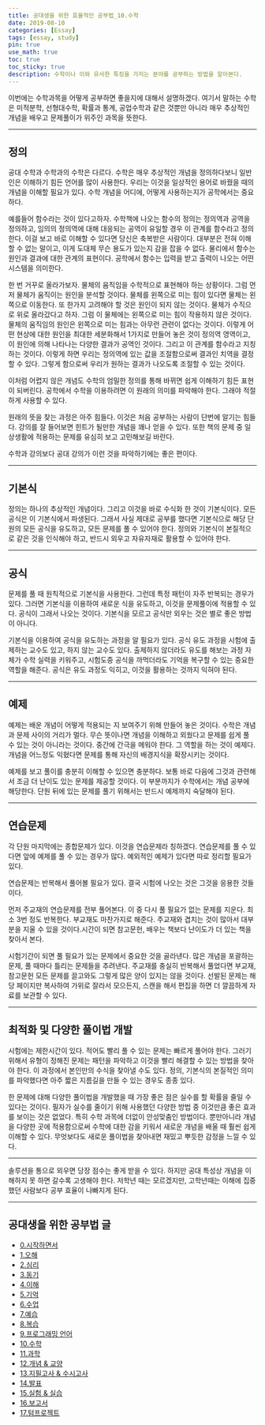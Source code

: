 ```yaml
---
title: 공대생을 위한 효율적인 공부법_10.수학
date: 2019-08-10
categories: [Essay]
tags: [essay, study]
pin: true
use_math: true
toc: true
toc_sticky: true
description: 수학이나 이와 유사한 특징을 가지는 분야를 공부하는 방법을 알아본다.
---
```


이번에는 수학과목을 어떻게 공부하면 좋을지에 대해서 설명하겠다. 여기서 말하는 수학은 미적분학, 선형대수학, 확률과 통계, 공업수학과 같은 것뿐만 아니라 매우 추상적인 개념을 배우고 문제풀이가 위주인 과목을 뜻한다.

***

## __정의__

공대 수학과 수학과의 수학은 다르다. 수학은 매우 추상적인 개념을 정의하다보니 일반인은 이해하기 힘든 언어를 많이 사용한다. 우리는 이것을 일상적인 용어로 바꿨을 때의 개념을 이해할 필요가 있다. 수학 개념을 어디에, 어떻게 사용하는지가 공학에서는 중요하다.

예를들어 함수라는 것이 있다고하자. 수학책에 나오는 함수의 정의는 정의역과 공역을 정의하고, 임의의 정의역에 대해 대응되는 공역이 유일할 경우 이 관계를 함수라고 정의한다. 이걸 보고 바로 이해할 수 있다면 당신은 축복받은 사람이다. 대부분은 전혀 이해할 수 없는 말이고, 이게 도대체 무슨 용도가 있는지 감을 잡을 수 없다. 물리에서 함수는 원인과 결과에 대한 관계의 표현이다. 공학에서 함수는 입력을 받고 출력이 나오는 어떤 시스템을 의미한다.

한 번 거꾸로 올라가보자. 물체의 움직임을 수학적으로 표현해야 하는 상황이다. 그럼 먼저 물체가 움직이는 원인을 분석할 것이다. 물체를 왼쪽으로 미는 힘이 있다면 물체는 왼쪽으로 이동한다. 또 한가지 고려해야 할 것은 원인이 되지 않는 것이다. 물체가 수직으로 위로 올라갔다고 하자. 그럼 이 물체에는 왼쪽으로 미는 힘이 작용하지 않은 것이다. 물체의 움직임의 원인은 왼쪽으로 미는 힘과는 아무런 관련이 없다는 것이다. 이렇게 어떤 현상에 대한 원인을 최대한 세분화해서 1가지로 만들어 놓은 것이 정의역 영역이고, 이 원인에 의해 나타나는 다양한 결과가 공역인 것이다. 그리고 이 관계를 함수라고 지칭하는 것이다. 이렇게 하면 우리는 정의역에 있는 값을 조절함으로써 결과인 치역을 결정할 수 있다. 그렇게 함으로써 우리가 원하는 결과가 나오도록 조절할 수 있는 것이다.

이처럼 어렵지 않은 개념도 수학의 엄밀한 정의를 통해 바뀌면 쉽게 이해하기 힘든 표현이 되버린다. 공학에서 수학을 이용하려면 이 원래의 의미를 파악해야 한다. 그래야 적절하게 사용할 수 있다.

원래의 뜻을 찾는 과정은 아주 힘들다. 이것은 처음 공부하는 사람이 단번에 알기는 힘들다. 강의를 잘 들어보면 힌트가 될만한 개념을 꽤나 얻을 수 있다. 또한 책의 문제 중 일상생활에 적용하는 문제를 유심히 보고 고민해보길 바란다.

수학과 강의보다 공대 강의가 이런 것을 파악하기에는 좋은 편이다.

***

## __기본식__

정의는 하나의 추상적인 개념이다. 그리고 이것을 바로 수식화 한 것이 기본식이다. 모든 공식은 이 기본식에서 파생된다. 그래서 사실 제대로 공부를 했다면 기본식으로 해당 단원의 모든 공식을 유도하고, 모든 문제를 풀 수 있어야 한다. 정의와 기본식이 본질적으로 같은 것을 인식해야 하고, 반드시 외우고 자유자재로 활용할 수 있어야 한다.

***

## __공식__

문제를 풀 때 원칙적으로 기본식을 사용한다. 그런데 특정 패턴이 자주 반복되는 경우가 있다. 그러면 기본식을 이용하여 새로운 식을 유도하고, 이것을 문제풀이에 적용할 수 있다. 공식이 그래서 나오는 것이다. 기본식을 모르고 공식만 외우는 것은 별로 좋은 방법이 아니다.

기본식을 이용하여 공식을 유도하는 과정을 알 필요가 있다. 공식 유도 과정을 시험에 출제하는 교수도 있고, 하지 않는 교수도 있다. 출제하지 않더라도 유도를 해보는 과정 자체가 수학 실력을 키워주고, 시험도중 공식을 까먹더라도 기억을 복구할 수 있는 중요한 역할을 해준다. 공식은 유도 과정도 익히고, 이것을 활용하는 것까지 익혀야 된다.

***

## __예제__

예제는 배운 개념이 어떻게 적용되는 지 보여주기 위해 만들어 놓은 것이다. 수학은 개념과 문제 사이의 거리가 멀다. 무슨 뜻이나면 개념을 이해하고 외웠다고 문제를 쉽게 풀 수 있는 것이 아니라는 것이다. 중간에 간극을 메워야 한다. 그 역할을 하는 것이 예제다. 개념을 어느정도 익혔다면 문제를 통해 자신의 배경지식을 확장시키는 것이다.

예제를 보고 풀이를 충분히 이해할 수 있으면 충분하다. 보통 바로 다음에 그것과 관련해서 조금 더 난이도 있는 문제를 제공할 것이다. 이 부분까지가 수학에서는 개념 공부에 해당한다. 단원 뒤에 있는 문제를 풀기 위해서는 반드시 예제까지 숙달해야 된다.

***

## __연습문제__

각 단원 마지막에는 종합문제가 있다. 이것을 연습문제라 칭하겠다. 연습문제를 풀 수 있다면 앞에 예제를 풀 수 있는 경우가 많다. 예외적인 예제가 있다면 따로 정리할 필요가 있다.

연습문제는 반복해서 풀어볼 필요가 있다. 결국 시험에 나오는 것은 그것을 응용한 것들이다.

먼저 주교재의 연습문제를 전부 풀어본다. 이 중 다시 풀 필요가 없는 문제를 지운다. 최소 3번 정도 반복한다. 부교재도 마찬가지로 해준다. 주교재와 겹치는 것이 많아서 대부분을 지울 수 있을 것이다.시간이 되면 참고문헌, 배우는 책보다 난이도가 더 있는 책을 찾아서 본다.

시험기간이 되면 풀 필요가 있는 문제에서 중요한 것을 골라낸다. 많은 개념을 포괄하는 문제, 풀 때마다 틀리는 문제들을 추려낸다. 주교재를 충실히 반복해서 풀었다면 부교재, 참고문헌 모든 문제를 끌고와도 그렇게 많은 양이 있지는 않을 것이다. 선발된 문제는 해당 페이지만 복사하여 가위로 잘라서 모으든지, 스캔을 해서 편집을 하면 더 깔끔하게 자료를 보관할 수 있다.

***

## __최적화 및 다양한 풀이법 개발__

시험에는 제한시간이 있다. 적어도 빨리 풀 수 있는 문제는 빠르게 풀어야 한다. 그러기 위해서 유형이 정해진 문제는 패턴을 파악하고 이것을 빨리 해결할 수 있는 방법을 찾아야 한다. 이 과정에서 본인만의 수식을 찾아낼 수도 있다. 정의, 기본식의 본질적인 의미를 파악했다면 아주 짧은 지름길을 만들 수 있는 경우도 종종 있다.

한 문제에 대해 다양한 풀이법을 개발했을 때 가장 좋은 점은 실수를 할 확률을 줄일 수 있다는 것이다. 필자가 실수를 줄이기 위해 사용했던 다양한 방법 중 이것만큼 좋은 효과를 보이는 것은 없었다. 특히 수학 과목에 더없이 안성맞춤인 방법이다. 뿐만아니라 개념을 다양한 곳에 적용함으로써 수학에 대한 감을 키워서 새로운 개념을 배울 때 훨씬 쉽게 이해할 수 있다. 무엇보다도 새로운 풀이법을 찾아내면 재밌고 뿌듯한 감정을 느낄 수 있다.

***

솔루션을 통으로 외우면 당장 점수는 좋게 받을 수 있다. 하지만 공대 특성상 개념을 이해하지 못 하면 갈수록 고생해야 한다. 저학년 때는 모르겠지만, 고학년때는 이해에 집중했던 사람보다 공부 효율이 나빠지게 된다.

***

## __공대생을 위한 공부법 글__

- [0.시작하면서](https://chalgx.github.io/essay/HowtoStudyforEngineeringStudent0)
- [1.오해](https://chalgx.github.io/essay/HowtoStudyforEngineeringStudent1)
- [2.심리](https://chalgx.github.io/essay/HowtoStudyforEngineeringStudent2)
- [3.동기](https://chalgx.github.io/essay/HowtoStudyforEngineeringStudent3)
- [4.이해](https://chalgx.github.io/essay/HowtoStudyforEngineeringStudent4)
- [5.기억](https://chalgx.github.io/essay/HowtoStudyforEngineeringStudent5)
- [6.수업](https://chalgx.github.io/essay/HowtoStudyforEngineeringStudent6)
- [7.예습](https://chalgx.github.io/essay/HowtoStudyforEngineeringStudent7)
- [8.복습](https://chalgx.github.io/essay/HowtoStudyforEngineeringStudent8)
- [9.프로그래밍 언어](https://chalgx.github.io/essay/HowtoStudyforEngineeringStudent9)
- [10.수학](https://chalgx.github.io/essay/HowtoStudyforEngineeringStudent10)
- [11.과학](https://chalgx.github.io/essay/HowtoStudyforEngineeringStudent11)
- [12.개념 & 교양](https://chalgx.github.io/essay/HowtoStudyforEngineeringStudent12)
- [13.지필고사 & 수시고사](https://chalgx.github.io/essay/HowtoStudyforEngineeringStudent13)
- [14.발표](https://chalgx.github.io/essay/HowtoStudyforEngineeringStudent14)
- [15.실험 & 실습](https://chalgx.github.io/essay/HowtoStudyforEngineeringStudent15)
- [16.보고서](https://chalgx.github.io/essay/HowtoStudyforEngineeringStudent16)
- [17.텀프로젝트](https://chalgx.github.io/essay/HowtoStudyforEngineeringStudent17)
